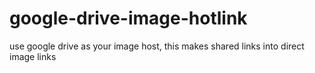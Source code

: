 # google-drive-image-hotlink
use google drive as your image host, this makes shared links into direct image links
